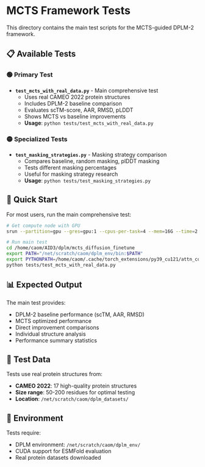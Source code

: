 # MCTS Framework Tests

This directory contains the main test scripts for the MCTS-guided DPLM-2 framework.

## 📋 Available Tests

### 🟢 **Primary Test**
- **`test_mcts_with_real_data.py`** - Main comprehensive test
  - Uses real CAMEO 2022 protein structures
  - Includes DPLM-2 baseline comparison
  - Evaluates scTM-score, AAR, RMSD, pLDDT
  - Shows MCTS vs baseline improvements
  - **Usage**: `python tests/test_mcts_with_real_data.py`

### 🟡 **Specialized Tests**  
- **`test_masking_strategies.py`** - Masking strategy comparison
  - Compares baseline, random masking, plDDT masking
  - Tests different masking percentages
  - Useful for masking strategy research
  - **Usage**: `python tests/test_masking_strategies.py`

## 🚀 Quick Start

For most users, run the main comprehensive test:

```bash
# Get compute node with GPU
srun --partition=gpu --gres=gpu:1 --cpus-per-task=4 --mem=16G --time=2:00:00 --pty bash

# Run main test
cd /home/caom/AID3/dplm/mcts_diffusion_finetune
export PATH="/net/scratch/caom/dplm_env/bin:$PATH"
export PYTHONPATH=/home/caom/.cache/torch_extensions/py39_cu121/attn_core_inplace_cuda:$PYTHONPATH
python tests/test_mcts_with_real_data.py
```

## 📊 Expected Output

The main test provides:
- DPLM-2 baseline performance (scTM, AAR, RMSD)
- MCTS optimized performance  
- Direct improvement comparisons
- Individual structure analysis
- Performance summary statistics

## 🧬 Test Data

Tests use real protein structures from:
- **CAMEO 2022**: 17 high-quality protein structures
- **Size range**: 50-200 residues for optimal testing
- **Location**: `/net/scratch/caom/dplm_datasets/`

## 🔧 Environment

Tests require:
- DPLM environment: `/net/scratch/caom/dplm_env/`
- CUDA support for ESMFold evaluation
- Real protein datasets downloaded



